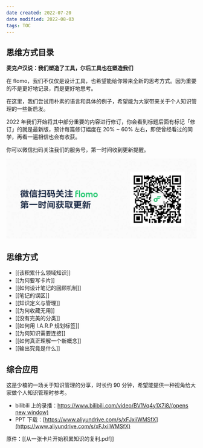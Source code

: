 ```yaml
---
date created: 2022-07-20
date modified: 2022-08-03
tags: TOC
---
```


## 思维方式目录

**麦克卢汉说：我们塑造了工具，尔后工具也在塑造我们**

在 flomo，我们不仅仅是设计工具，也希望能给你带来全新的思考方式。因为重要的不是更好地记录，而是更好地思考。

在这里，我们尝试用朴素的语言和具体的例子，希望能为大家带来关于个人知识管理的一些新启发。

2022 年我们开始将其中部分重要的内容进行修订，你会看到标题后面有标记「修订」的就是最新版，预计每篇修订幅度在 20% ~ 60% 左右，即使曾经看过的同学，再看一遍相信也会有收获。

你可以微信扫码关注我们的服务号，第一时间收到更新提醒。

![qrcode](Extras/Media/qrcode.jpg)

## 思维方式

- [[该积累什么领域知识]]
- [[为何要写卡片]]
- [[如何设计笔记的回顾机制]]
- [[笔记的误区]]
- [[知识定义与管理]]
- [[为何收藏无用]]
- [[没有完美的分类]]
- [[如何用 I.A.R.P 规划标签]]
- [[为何知识需要连接]]
- [[如何真正理解一个新概念]]
- [[输出究竟是什么]]

## 综合应用

这是少楠的一场关于知识管理的分享，时长约 90 分钟，希望能提供一种视角给大家做个人知识管理时参考。

- bilibili 上的录播：[https://www.bilibili.com/video/BV1Vq4y1X7i8/(opens new window)](https://www.bilibili.com/video/BV1Vq4y1X7i8/)
- PPT 下载：[https://www.aliyundrive.com/s/xFJxiiWMSfX](https://www.aliyundrive.com/s/xFJxiiWMSfX)

原件：[[从一张卡片开始积累知识的复利.pdf]]
